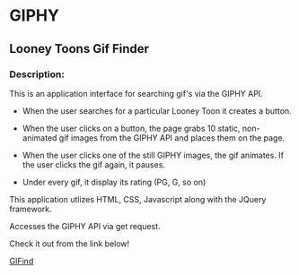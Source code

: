 # GIPHY

## Looney Toons Gif Finder

### Description:

This is an application interface for searching gif's via the GIPHY API. 

* When the user searches for a particular Looney Toon it creates a button. 

* When the user clicks on a button, the page grabs 10 static, non-animated gif images from the GIPHY API and places them on the page.

* When the user clicks one of the still GIPHY images, the gif animates. If the user clicks the gif again, it pauses.

* Under every gif, it display its rating (PG, G, so on)

This application utlizes HTML, CSS, Javascript along with the JQuery framework. 

Accesses the GIPHY API via get request. 

Check it out from the link below!

[GIFind](https://tmargetts.github.io/gifHW6/.)
